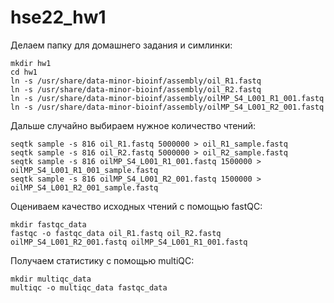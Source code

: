 # hse22_hw1

Делаем папку для домашнего задания и симлинки:

```
mkdir hw1
cd hw1
ln -s /usr/share/data-minor-bioinf/assembly/oil_R1.fastq
ln -s /usr/share/data-minor-bioinf/assembly/oil_R2.fastq
ln -s /usr/share/data-minor-bioinf/assembly/oilMP_S4_L001_R1_001.fastq
ln -s /usr/share/data-minor-bioinf/assembly/oilMP_S4_L001_R2_001.fastq
```

Дальше случайно выбираем нужное количество чтений:

```
seqtk sample -s 816 oil_R1.fastq 5000000 > oil_R1_sample.fastq
seqtk sample -s 816 oil_R2.fastq 5000000 > oil_R2_sample.fastq
seqtk sample -s 816 oilMP_S4_L001_R1_001.fastq 1500000 > oilMP_S4_L001_R1_001_sample.fastq 
seqtk sample -s 816 oilMP_S4_L001_R2_001.fastq 1500000 > oilMP_S4_L001_R2_001_sample.fastq 
```

Оцениваем качество исходных чтений с помощью fastQC:

```
mkdir fastqc_data 
fastqc -o fastqc_data oil_R1.fastq oil_R2.fastq oilMP_S4_L001_R2_001.fastq oilMP_S4_L001_R1_001.fastq
```

 Получаем статистику с помощью multiQC:
 
 ```
 mkdir multiqc_data
 multiqc -o multiqc_data fastqc_data
 ```
